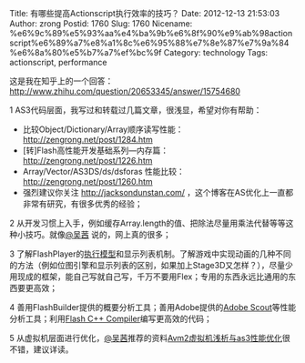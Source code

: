 Title: 有哪些提高Actionscript执行效率的技巧？
Date: 2012-12-13 21:53:03
Author: zrong
Postid: 1760
Slug: 1760
Nicename: %e6%9c%89%e5%93%aa%e4%ba%9b%e6%8f%90%e9%ab%98actionscript%e6%89%a7%e8%a1%8c%e6%95%88%e7%8e%87%e7%9a%84%e6%8a%80%e5%b7%a7%ef%bc%9f
Category: technology
Tags: actionscript, performance

这是我在知乎上的一个回答：<http://www.zhihu.com/question/20653345/answer/15754680>

1 AS3代码层面，我写过和转载过几篇文章，很浅显，希望对你有帮助：

-   比较Object/Dictionary/Array顺序读写性能：<http://zengrong.net/post/1284.htm>
-   [转]Flash高性能开发基础系列—内存篇：<http://zengrong.net/post/1226.htm>
-   Array/Vector/AS3DS/ds/dsforas
    性能比较：<http://zengrong.net/post/1260.htm>
-   强烈建议你关注 <http://jacksondunstan.com/>
    ，这个博客在AS优化上一直都非常有研究，有很多优秀的经验；

2
从开发习惯上入手，例如缓存Array.length的值、把除法尽量用乘法代替等等这种小技巧。就像[@吴茜](http://zhihu.com/people/bonjour)
说的，网上真的很多；

3
了解FlashPlayer的[执行模型](http://zengrong.net/post/1365.htm)和显示列表机制。了解游戏中实现动画的几种不同的方法（例如位图引擎和显示列表的区别，如果加上Stage3D又怎样？），尽量少用现成的框架，能自己写就自己写，千万不要用Flex；专用的东西永远比通用的东西要更高效；

4 善用FlashBuilder提供的概要分析工具；善用Adobe提供的[Adobe
Scout](http://gaming.adobe.com/technologies/scout/)等性能分析工具；利用[Flash
C++
Compiler](http://gaming.adobe.com/technologies/flascc/)编写更高效的代码；

5
从虚拟机层面进行优化，[@吴茜](http://zhihu.com/people/bonjour)推荐的资料[Avm2虚拟机浅析与as3性能优化](http://wenku.baidu.com/view/ede341fa700abb68a982fbed.html)很不错，建议详读。

